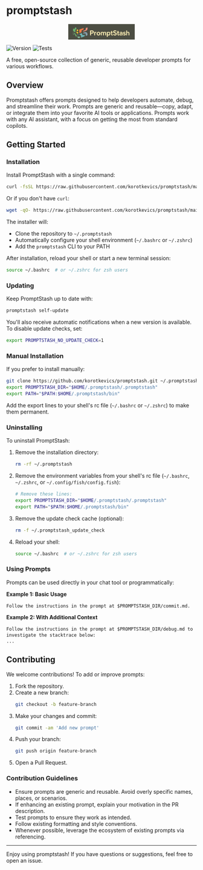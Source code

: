 # promptstash

<div style="display: flex; justify-content: center; align-items: center; width: 100%;">
  <img src="static/logo.png" alt="Promptstash Logo" style="width:35%;height:35%;object-fit:contain;" />
</div>


![Version](https://img.shields.io/github/v/release/korotkevics/promptstash)
![Tests](https://github.com/korotkevics/promptstash/actions/workflows/test.yml/badge.svg)

A free, open-source collection of generic, reusable developer prompts for various workflows.

## Overview

Promptstash offers prompts designed to help developers automate, debug, and streamline their work. Prompts are generic and reusable—copy, adapt, or integrate them into your favorite AI tools or applications. Prompts work with any AI assistant, with a focus on getting the most from standard copilots.

## Getting Started

### Installation

Install PromptStash with a single command:

```bash
curl -fsSL https://raw.githubusercontent.com/korotkevics/promptstash/main/install.sh | bash
```

Or if you don't have `curl`:

```bash
wget -qO- https://raw.githubusercontent.com/korotkevics/promptstash/main/install.sh | bash
```

The installer will:
- Clone the repository to `~/.promptstash`
- Automatically configure your shell environment (`~/.bashrc` or `~/.zshrc`)
- Add the `promptstash` CLI to your PATH

After installation, reload your shell or start a new terminal session:

```bash
source ~/.bashrc  # or ~/.zshrc for zsh users
```

### Updating

Keep PromptStash up to date with:

```bash
promptstash self-update
```

You'll also receive automatic notifications when a new version is available. To disable update checks, set:

```bash
export PROMPTSTASH_NO_UPDATE_CHECK=1
```

### Manual Installation

If you prefer to install manually:

```bash
git clone https://github.com/korotkevics/promptstash.git ~/.promptstash
export PROMPTSTASH_DIR="$HOME/.promptstash/.promptstash"
export PATH="$PATH:$HOME/.promptstash/bin"
```

Add the export lines to your shell's rc file (`~/.bashrc` or `~/.zshrc`) to make them permanent.

### Uninstalling

To uninstall PromptStash:

1. Remove the installation directory:
   ```bash
   rm -rf ~/.promptstash
   ```

2. Remove the environment variables from your shell's rc file (`~/.bashrc`, `~/.zshrc`, or `~/.config/fish/config.fish`):
   ```bash
   # Remove these lines:
   export PROMPTSTASH_DIR="$HOME/.promptstash/.promptstash"
   export PATH="$PATH:$HOME/.promptstash/bin"
   ```

3. Remove the update check cache (optional):
   ```bash
   rm -f ~/.promptstash_update_check
   ```

4. Reload your shell:
   ```bash
   source ~/.bashrc  # or ~/.zshrc for zsh users
   ```

### Using Prompts

Prompts can be used directly in your chat tool or programmatically:

**Example 1: Basic Usage**

```text
Follow the instructions in the prompt at $PROMPTSTASH_DIR/commit.md.
```

**Example 2: With Additional Context**

```text
Follow the instructions in the prompt at $PROMPTSTASH_DIR/debug.md to investigate the stacktrace below:
...
```

## Contributing

We welcome contributions! To add or improve prompts:

1. Fork the repository.
2. Create a new branch:
   ```zsh
   git checkout -b feature-branch
   ```
3. Make your changes and commit:
   ```zsh
   git commit -am 'Add new prompt'
   ```
4. Push your branch:
   ```zsh
   git push origin feature-branch
   ```
5. Open a Pull Request.

### Contribution Guidelines

- Ensure prompts are generic and reusable. Avoid overly specific names, places, or scenarios.
- If enhancing an existing prompt, explain your motivation in the PR description.
- Test prompts to ensure they work as intended.
- Follow existing formatting and style conventions.
- Whenever possible, leverage the ecosystem of existing prompts via referencing.

---

Enjoy using promptstash! If you have questions or suggestions, feel free to open an issue.

